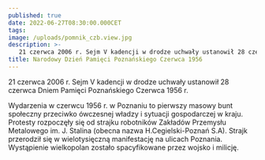 ```yaml
---
published: true
date: 2022-06-27T08:30:00.000CET
tags:
image: /uploads/pomnik_czb.view.jpg
description: >-
   21 czerwca 2006 r. Sejm V kadencji w drodze uchwały ustanowił 28 czerwca Dniem Pamięci Poznańskiego Czerwca 1956 r. 
title: Narodowy Dzień Pamięci Poznańskiego Czerwca 1956
---
```


21 czerwca 2006 r. Sejm V kadencji w drodze uchwały ustanowił 28 czerwca Dniem Pamięci Poznańskiego Czerwca 1956 r. 

Wydarzenia w czerwcu 1956 r. w Poznaniu to pierwszy masowy bunt społeczny przeciwko ówczesnej władzy i sytuacji gospodarczej w kraju. Protesty rozpoczęły się od strajku robotników Zakładów Przemysłu Metalowego im. J. Stalina (obecna nazwa H.Cegielski-Poznań S.A). Strajk przerodził się w wielotysięczną manifestację na ulicach Poznania. Wystąpienie wielkopolan zostało spacyfikowane przez wojsko i milicję.

